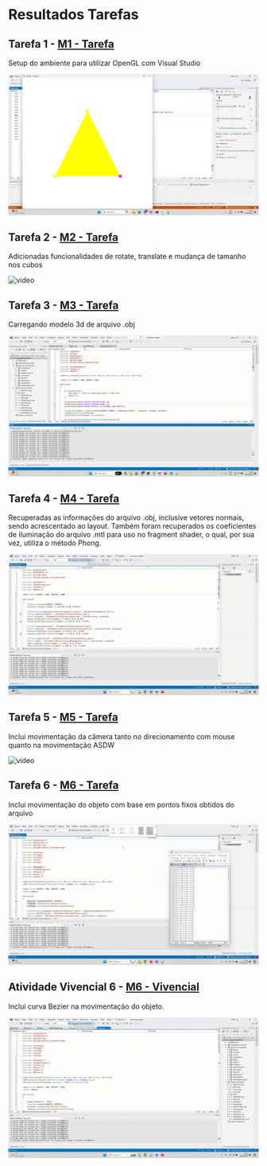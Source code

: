 # Resultados Tarefas
## Tarefa 1 - [M1 - Tarefa](M1%20-%20Tarefa)
Setup do ambiente para utilizar OpenGL com Visual Studio

![screenshot](img/tarefa1-screenshot.png)


## Tarefa 2 - [M2 - Tarefa](M2%20-%20Tarefa)
Adicionadas funcionalidades de rotate, translate e mudança de tamanho nos cubos

![video](img/tarefa2-video.gif)

## Tarefa 3 - [M3 - Tarefa](M3%20-%20Tarefa)
Carregando modelo 3d de arquivo .obj

![video](img/tarefa3-video.gif)

## Tarefa 4 - [M4 - Tarefa](M4%20-%20Tarefa)
Recuperadas as informações do arquivo .obj, inclusive vetores normais, sendo acrescentado ao layout. Também foram recuperados os coeficientes de iluminação do arquivo .mtl para uso no fragment shader, o qual, por sua vez, utiliza o método Phong.

![video](img/tarefa4-video.gif)

## Tarefa 5 - [M5 - Tarefa](M5%20-%20Tarefa)
Inclui movimentação da câmera tanto no direcionamento com mouse quanto na movimentação ASDW 

![video](img/tarefa5-video.gif)

## Tarefa 6 - [M6 - Tarefa](M6%20-%20Tarefa)
Inclui movimentação do objeto com base em pontos fixos obtidos do arquivo 

![video](img/tarefa6-video.gif)

## Atividade Vivencial 6 - [M6 - Vivencial](M6%20-%20Vivencial)
Inclui curva Bezier na movimentação do objeto. 

![video](img/vivencial6-video.gif)